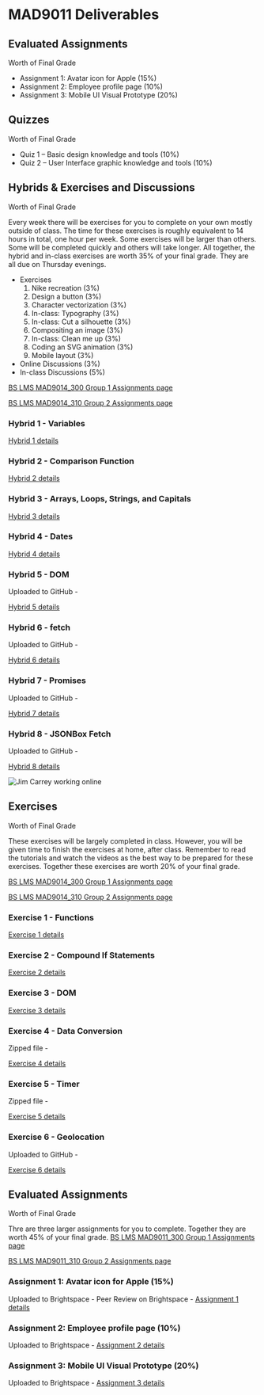 # MAD9011 Deliverables

## Evaluated Assignments

Worth <Badge type="error" text="45%"/> of Final Grade

- Assignment 1: Avatar icon for Apple (15%)
- Assignment 2: Employee profile page (10%)
- Assignment 3: Mobile UI Visual Prototype (20%)


## Quizzes
Worth <Badge type="error" text="20%"/> of Final Grade
- Quiz 1 – Basic design knowledge and tools (10%)
- Quiz 2 – User Interface graphic knowledge and tools (10%)


## Hybrids & Exercises and Discussions

Worth <Badge type="error" text="25%"/> of Final Grade

Every week there will be exercises for you to complete on your own mostly outside of class. The time for these exercises is roughly equivalent to 14 hours in total, one hour per week. Some exercises will be larger than others. Some will be completed quickly and others will take longer. All together, the hybrid and in-class exercises are worth 35% of your final grade. They are all due on Thursday evenings.

- Exercises 
    1. Nike recreation (3%)
    2. Design a button (3%)
    3. Character vectorization (3%)
    4. In-class: Typography (3%)  
    5. In-class: Cut a silhouette (3%)  
    6. Compositing an image (3%)
    7. In-class: Clean me up (3%)  
    8. Coding an SVG animation (3%)
    9. Mobile layout (3%)  
- Online Discussions (3%)
- In-class Discussions (5%) 

[BS LMS MAD9014_300 Group 1 Assignments page](https://brightspace.algonquincollege.com/d2l/lms/dropbox/user/folders_list.d2l?ou=196072&isprv=0)

[BS LMS MAD9014_310 Group 2 Assignments page](https://brightspace.algonquincollege.com/d2l/lms/dropbox/user/folders_list.d2l?ou=196073&isprv=0)

### Hybrid 1 - Variables

<Badge text="Due Thu. Sep 12 by 11pm"/>

[Hybrid 1 details](./hybrid1.md)

### Hybrid 2 - Comparison Function

<Badge text="Due Thu. Sep 19 by 11pm"/>

[Hybrid 2 details](./hybrid2.md)

### Hybrid 3 - Arrays, Loops, Strings, and Capitals

<Badge text="Due Thu. Sep 26 by 11pm"/>

[Hybrid 3 details](./hybrid3.md)

### Hybrid 4 - Dates

<Badge text="Due Thu. Oct 3 by 11pm"/>

[Hybrid 4 details](./hybrid4.md)

### Hybrid 5 - DOM

Uploaded to GitHub - <Badge text="Due Thu. Oct 10  by 11pm"/>

[Hybrid 5 details](./hybrid5.md)

### Hybrid 6 - fetch

Uploaded to GitHub - <Badge text="Due Thu. Nov 7 by 11pm"/>

[Hybrid 6 details](./hybrid6.md)

### Hybrid 7 - Promises

Uploaded to GitHub - <Badge text="Due Mon. Nov 18 by 11pm"/>

[Hybrid 7 details](./hybrid7.md)

### Hybrid 8 - JSONBox Fetch

Uploaded to GitHub - <Badge text="Due Thu. Nov 21 by 11pm"/>

[Hybrid 8 details](./hybrid8.md)

![Jim Carrey working online](/mad9014/jim-carrey-typing.gif)

## Exercises

Worth <Badge type="error" text="20%"/> of Final Grade

These exercises will be largely completed in class. However, you will be given time to finish the exercises at home, after class. Remember to read the tutorials and watch the videos as the best way to be prepared for these exercises. Together these exercises are worth 20% of your final grade.

[BS LMS MAD9014_300 Group 1 Assignments page](https://brightspace.algonquincollege.com/d2l/lms/dropbox/user/folders_list.d2l?ou=196072&isprv=0)

[BS LMS MAD9014_310 Group 2 Assignments page](https://brightspace.algonquincollege.com/d2l/lms/dropbox/user/folders_list.d2l?ou=196073&isprv=0)

### Exercise 1 - Functions <Badge text="Due Fri. Sep 20 by 5pm"/>

[Exercise 1 details](./exer1.md)

### Exercise 2 - Compound If Statements

<Badge text="Due Fri. Sep 27 by 5pm"/>

[Exercise 2 details](./exer2.md)

### Exercise 3 - DOM

<Badge text="Due Tue. Oct 8 by 5pm"/>

[Exercise 3 details](./exer3.md)

### Exercise 4 - Data Conversion

Zipped file - <Badge text="Due Fri. Oct 18 by 5pm" />

[Exercise 4 details](./exer4.md)

### Exercise 5 - Timer

Zipped file - <Badge text="Due Fri. Nov 8 by 5pm"/>

[Exercise 5 details](./exer5.md)

### Exercise 6 - Geolocation

Uploaded to GitHub - <Badge text="Due Tue. Nov 19 by 5pm" />

[Exercise 6 details](./exer6.md)

## Evaluated Assignments

Worth <Badge type="error" text="45%"/> of Final Grade

Thre are three larger assignments for you to complete. Together they are worth 45% of your final grade.
[BS LMS MAD9011_300 Group 1 Assignments page](https://brightspace.algonquincollege.com/d2l/lms/dropbox/user/folders_list.d2l?ou=196072&isprv=0)

[BS LMS MAD9011_310 Group 2 Assignments page](https://brightspace.algonquincollege.com/d2l/lms/dropbox/user/folders_list.d2l?ou=196073&isprv=0)

### Assignment 1: Avatar icon for Apple (15%)
Uploaded to Brightspace - <Badge text="Due Tue. Nov 19 by 5pm" />
Peer Review on Brightspace - <Badge text="Due Tue. Nov 30 by 5pm" />
[Assignment 1 details](./assg1.md)

### Assignment 2: Employee profile page (10%)
Uploaded to Brightspace - <Badge text="Due Tue. Nov 19 by 5pm" />
[Assignment 2 details](./assg3.md)

### Assignment 3: Mobile UI Visual Prototype (20%)
Uploaded to Brightspace - <Badge text="Due Tue. Nov 19 by 5pm" />
[Assignment 3 details](./assg3.md)
